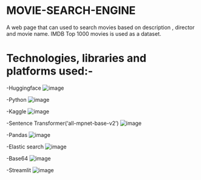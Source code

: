 # MOVIE-SEARCH-ENGINE
A web page that can used to search movies based on description , director and movie name. IMDB Top 1000 movies is used as a dataset.

# Technologies, libraries and platforms used:-

-Huggingface ![image](https://github.com/Satya-bit/MOVIE-SEARCH-ENGINE/assets/70309925/b9f38852-8d35-4cbb-83ae-5695784807b7)

-Python ![image](https://github.com/Satya-bit/MOVIE-SEARCH-ENGINE/assets/70309925/6bf45869-aaca-454b-8129-0f862fbf7bff)

-Kaggle ![image](https://github.com/Satya-bit/MOVIE-SEARCH-ENGINE/assets/70309925/829f74f2-e51d-47e0-b829-c71e03249e86)

-Sentence Transformer(‘all-mpnet-base-v2’) ![image](https://github.com/Satya-bit/MOVIE-SEARCH-ENGINE/assets/70309925/b9968188-9ddd-4af9-af69-7f86a04216cb)

-Pandas ![image](https://github.com/Satya-bit/MOVIE-SEARCH-ENGINE/assets/70309925/b3d36b3a-0d5b-4e4d-a75d-5500b6d0a983)

-Elastic search ![image](https://github.com/Satya-bit/MOVIE-SEARCH-ENGINE/assets/70309925/b1fffd70-898b-461e-b523-f6c1755608fd)

-Base64 ![image](https://github.com/Satya-bit/MOVIE-SEARCH-ENGINE/assets/70309925/6befbcce-a978-4430-921e-c660085f7f9c)

-Streamlit ![image](https://github.com/Satya-bit/MOVIE-SEARCH-ENGINE/assets/70309925/9b25da5c-111f-4ba9-8d1a-094e0245db27)



